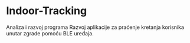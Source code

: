 # Indoor-Tracking
Analiza i razvoj programa
Razvoj aplikacije za praćenje kretanja korisnika unutar zgrade pomoću BLE uređaja.
